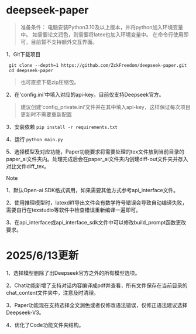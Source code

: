 # deepseek-paper
> 准备条件：
> 电脑安装Python3.10及以上版本，并将python加入环境变量中。
> 如需要论文润色，则需要将latex也加入环境变量中。
> 在命令行使用即可，目前暂不支持额外交互界面。

1、Git下载项目
   ```
    git clone --depth=1 https://github.com/ZckFreedom/deepseek-paper.git
    cd deepseek-paper
   ```
>  也可直接下载zip压缩包。

2、在'config.ini'中填入对应的api-key。目前仅支持Deepseek官方。

>  建议创建‘config_private.ini’文件并在其中填入api-key，这样保证每次项目更新时不需要重新配置

    
3、安装依赖
    ```
    pip install -r requirements.txt
    ```

4、运行
    ```
    python main.py
    ```


5、选择模型及对应功能，Paper功能要求将需要处理的tex文件放到当前目录的paper_ai文件夹内。处理完成后会在paper_ai文件夹内创建diff-out文件夹并存入对比文件diff_tex。

> [!NOTE]
> 1、默认Open-ai SDK格式调用，如果需要其他方式参考api_interface文件。
> 
> 2、使用推理模型时，latexdiff导出文件会有数学符号错误会导致自动编译失败，需要自行在texstudio等软件中检查错误重新编译一遍即可。
>
> 3、在api_interface或api_interface_sdk文件中可以修改build_prompt函数更改要求。


# 2025/6/13更新
1、选择模型删除了出Deepseek官方之外的所有模型选项。

2、Chat功能新增了支持对话内容编译成pdf并查看，所有文件保存在当前目录的chat_content文件夹中，注意及时清理。

3、Paper功能现在支持选择全文润色或者仅修改语法错误，仅修正语法建议选择Deepseek-V3。

4、优化了Code功能文件夹结构。
